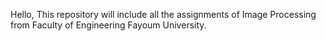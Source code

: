 Hello, This repository will include all the assignments of Image Processing from Faculty of Engineering Fayoum University.
